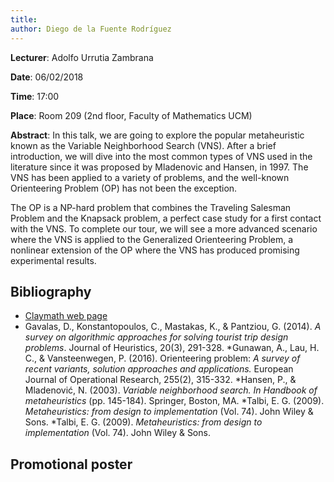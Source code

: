```yaml
---
title: 
author: Diego de la Fuente Rodríguez
---
```

**Lecturer**: Adolfo Urrutia Zambrana

**Date**: 06/02/2018

**Time**: 17:00

**Place**: Room 209 (2nd floor, Faculty of Mathematics UCM)

**Abstract**: In this talk, we are going to explore the popular metaheuristic known as the Variable Neighborhood Search (VNS). 
After a brief introduction, we will dive into the most common types of VNS used in the literature since it was proposed by 
Mladenovic and Hansen, in 1997. The VNS has been applied to a variety of problems, and the well-known Orienteering Problem (OP) has not been the
exception. 

The OP is a NP-hard problem that combines the Traveling Salesman Problem and the Knapsack problem, a perfect case study 
for a first contact with the VNS. To complete our tour, we will see a more advanced scenario where the VNS is applied to the
Generalized Orienteering Problem, a nonlinear extension of the OP where the VNS has produced promising experimental results.


## Bibliography

* [Claymath web page](www.claymath.org/millennium-problems)
* Gavalas, D., Konstantopoulos, C., Mastakas, K., & Pantziou, G. (2014). 
*A survey on algorithmic approaches for solving tourist trip design problems*. Journal of Heuristics, 20(3), 291-328.
*Gunawan, A., Lau, H. C., & Vansteenwegen, P. (2016). Orienteering problem: 
*A survey of recent variants, solution approaches and applications.* European Journal of Operational Research, 255(2), 315-332.
*Hansen, P., & Mladenović, N. (2003). 
*Variable neighborhood search. In Handbook of metaheuristics* (pp. 145-184). Springer, Boston, MA.
*Talbi, E. G. (2009). *Metaheuristics: from design to implementation* (Vol. 74). John Wiley & Sons.
*Talbi, E. G. (2009). *Metaheuristics: from design to implementation* (Vol. 74). John Wiley & Sons.

## Promotional poster
